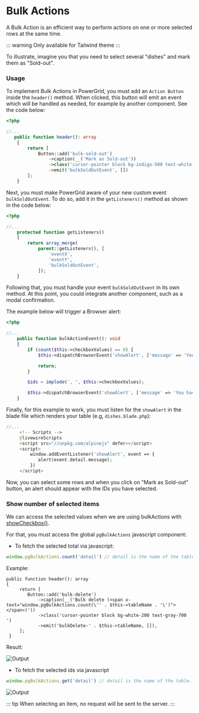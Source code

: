 # Bulk Actions

A Bulk Action is an efficient way to perform actions on one or more selected rows at the same time.

::: warning
Only available for Tailwind theme
::: 

To illustrate, imagine you that you need to select several "dishes" and mark them as "Sold-out".

### Usage

To implement Bulk Actions in PowerGrid, you must add an `Action Button` inside the `header()` method. When clicked, this button will emit an event which will be handled as needed, for example by another component. See the code below:

```php
<?php

//...
   public function header(): array
    {
        return [
            Button::add('bulk-sold-out')
                ->caption(__('Mark as Sold-out'))
                ->class('cursor-pointer block bg-indigo-500 text-white')
                ->emit('bulkSoldOutEvent', [])
        ];
    }
```

Next, you must make PowerGrid aware of your new custom event `bulkSoldOutEvent`. To do so, add it in the `getListeners()` method as shown in the code below:

```php
<?php

//...
    protected function getListeners()
    {
        return array_merge(
            parent::getListeners(), [
                'eventX',
                'eventY',
                'bulkSoldOutEvent',
            ]);
    }
```

Following that, you must handle your event `bulkSoldOutEvent` in its own method. At this point, you could integrate another component, such as a modal confirmation.

The example below will trigger a Browser alert:

```php
<?php

//...
    public function bulkActionEvent(): void
    {
        if (count($this->checkboxValues) == 0) {
            $this->dispatchBrowserEvent('showAlert', ['message' => 'You must select at least one item!']);

            return;
        }

        $ids = implode(', ', $this->checkboxValues);

        $this->dispatchBrowserEvent('showAlert', ['message' => 'You have selected IDs: ' . $ids]);
    }
```

Finally, for this example to work, you must listen for the `showAlert` in the blade file which renders your table (e.g, `dishes.blade.php`):

```php
//...
     <!-- Scripts -->
     @livewireScripts
     <script src="//unpkg.com/alpinejs" defer></script>
     <script>
         window.addEventListener('showAlert', event => {
            alert(event.detail.message);
         })
     </script>
```

Now, you can select some rows and when you click on "Mark as Sold-out" button, an alert should appear with the IDs you have selected.

### Show number of selected items

We can access the selected values when we are using bulkActions with [showCheckbox()](./features-setup.html#showcheckbox).

For that, you must access the global `pgBulkActions` javascript component:

* To fetch the selected total via javascript:

```javascript
window.pgBulkActions.count('detail') // detail is the name of the table.
```

Example:

```php{5}
public function header(): array
{
     return [
        Button::add('bulk-delete')
            ->caption(__('Bulk delete (<span x-text="window.pgBulkActions.count(\'' . $this->tableName . '\')"></span>)'))
            ->class('cursor-pointer block bg-white-200 text-gray-700 ')
            ->emit('bulkDelete-' . $this->tableName, []),
     ];
 }
```

Result:

![Output](/_media/examples/bulk-action-store.png)


* To fetch the selected ids via javascript

```javascript
window.pgBulkActions.get('detail') // detail is the name of the table.
```

![Output](/_media/examples/bulk-action-store-get.png)


::: tip
When selecting an item, no request will be sent to the server.
:::

